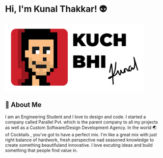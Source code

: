 # Hi, I'm Kunal Thakkar! :alien:
![Logo](assets/logo.png)
## 🚀 About Me
I am an Engineering Student and I love to design and code. I started a company called Parallel Pvt. which is the parent company to all my projects as well as a Custom Software/Design Development Agency. In the world :earth_asia: of Cocktails , you've got to have a perfect mix. I'm like a great mix with just right balance of hardwork, fresh perspective nad seasoned knowledge to create something beautifuland innovative.
I love excuting ideas and build something that people find value in.
